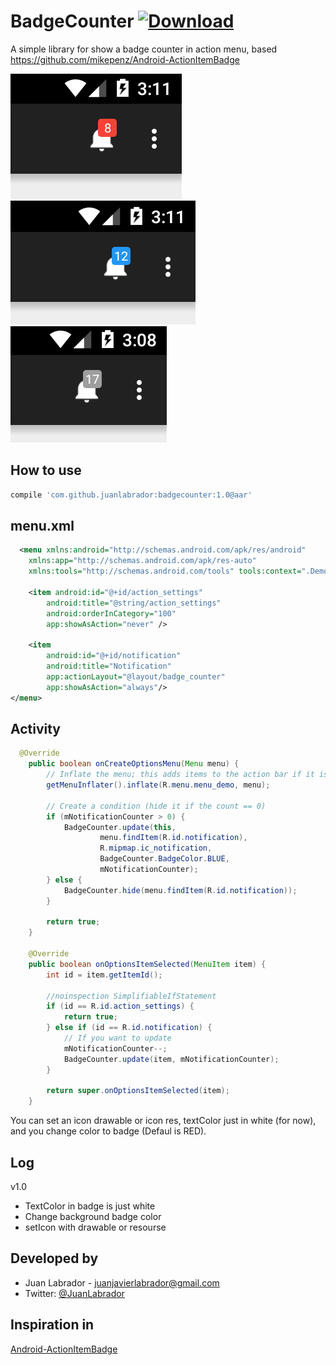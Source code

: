# BadgeCounter  [ ![Download](https://api.bintray.com/packages/juanlabrador/maven/BadgeCounter/images/download.svg) ](https://bintray.com/juanlabrador/maven/BadgeCounter/_latestVersion)
A simple library for show a badge counter in action menu, based https://github.com/mikepenz/Android-ActionItemBadge

![BadgeCounter](screen/red.png)
![BadgeCounter](screen/blue.png)
![BadgeCounter](screen/gray.png)

How to use
----------
```groovy
compile 'com.github.juanlabrador:badgecounter:1.0@aar'
```

menu.xml
--------
```xml
  <menu xmlns:android="http://schemas.android.com/apk/res/android"
    xmlns:app="http://schemas.android.com/apk/res-auto"
    xmlns:tools="http://schemas.android.com/tools" tools:context=".DemoActivity">

    <item android:id="@+id/action_settings"
        android:title="@string/action_settings"
        android:orderInCategory="100"
        app:showAsAction="never" />

    <item
        android:id="@+id/notification"
        android:title="Notification"
        app:actionLayout="@layout/badge_counter"
        app:showAsAction="always"/>
</menu>
```
Activity
--------
```java
  @Override
    public boolean onCreateOptionsMenu(Menu menu) {
        // Inflate the menu; this adds items to the action bar if it is present.
        getMenuInflater().inflate(R.menu.menu_demo, menu);

        // Create a condition (hide it if the count == 0)
        if (mNotificationCounter > 0) {
            BadgeCounter.update(this,
                    menu.findItem(R.id.notification),
                    R.mipmap.ic_notification,
                    BadgeCounter.BadgeColor.BLUE,
                    mNotificationCounter);
        } else {
            BadgeCounter.hide(menu.findItem(R.id.notification));
        }

        return true;
    }
    
    @Override
    public boolean onOptionsItemSelected(MenuItem item) {
        int id = item.getItemId();

        //noinspection SimplifiableIfStatement
        if (id == R.id.action_settings) {
            return true;
        } else if (id == R.id.notification) {
            // If you want to update
            mNotificationCounter--;
            BadgeCounter.update(item, mNotificationCounter);
        }

        return super.onOptionsItemSelected(item);
    }
```

You can set an icon drawable or icon res, textColor just in white (for now), and you change color to badge (Defaul is RED).

Log
----
v1.0
- TextColor in badge is just white
- Change background badge color
- setIcon with drawable or resourse

Developed by
------------

- Juan Labrador - <juanjavierlabrador@gmail.com>
- Twitter: <a href="https://twitter.com/juanlabrador">@JuanLabrador</a>

Inspiration in
--------------

<a href="https://github.com/mikepenz/Android-ActionItemBadge">Android-ActionItemBadge</a>
